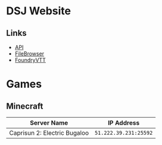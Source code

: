 # DSJ Website

## Links

- [API](https://dsj-api.herokuapp.com/)
- [FileBrowser](http://limberdelimon.duckdns.org:47034/)
- [FoundryVTT](http://limberdelimon.duckdns.org:30000/)

# Games

## Minecraft

| Server Name | IP Address |
|---|---|
| Caprisun 2: Electric Bugaloo | `51.222.39.231:25592` |
